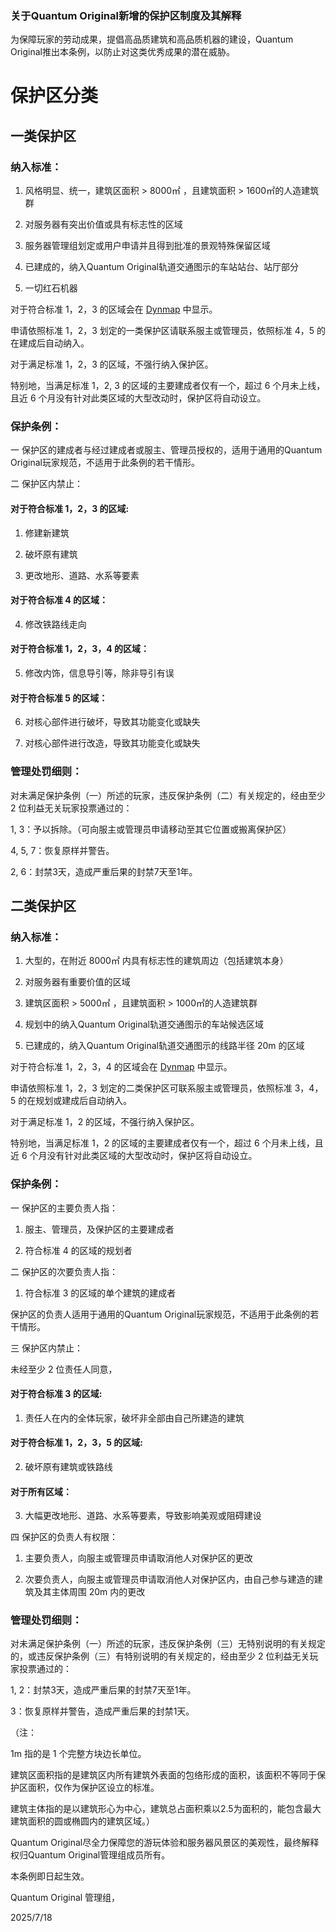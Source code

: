 ### 关于Quantum Original新增的保护区制度及其解释

为保障玩家的劳动成果，提倡高品质建筑和高品质机器的建设，Quantum Original推出本条例，以防止对这类优秀成果的潜在威胁。

# 保护区分类

## 一类保护区

### 纳入标准：
  
1) 风格明显、统一，建筑区面积 > 8000㎡ ，且建筑面积 > 1600㎡的人造建筑群
  
2) 对服务器有突出价值或具有标志性的区域
  
3) 服务器管理组划定或用户申请并且得到批准的景观特殊保留区域
  
4) 已建成的，纳入Quantum Original轨道交通图示的车站站台、站厅部分
  
5) 一切红石机器

对于符合标准 1，2，3 的区域会在 [Dynmap](https://map.qoriginal.vip) 中显示。

申请依照标准 1，2，3 划定的一类保护区请联系服主或管理员，依照标准 4，5 的在建成后自动纳入。

对于满足标准 1，2，3 的区域，不强行纳入保护区。

特别地，当满足标准 1，2, 3 的区域的主要建成者仅有一个，超过 6 个月未上线，且近 6 个月没有针对此类区域的大型改动时，保护区将自动设立。

### 保护条例：

一 保护区的建成者与经过建成者或服主、管理员授权的，适用于通用的Quantum Original玩家规范，不适用于此条例的若干情形。

二 保护区内禁止：

#### 对于符合标准 1，2，3 的区域:
  
1) 修建新建筑
  
2) 破坏原有建筑
  
3) 更改地形、道路、水系等要素

#### 对于符合标准 4 的区域：
  
4) 修改铁路线走向

#### 对于符合标准 1，2，3，4 的区域：
  
5) 修改内饰，信息导引等，除非导引有误

#### 对于符合标准 5 的区域：
  
6) 对核心部件进行破坏，导致其功能变化或缺失
  
7) 对核心部件进行改造，导致其功能变化或缺失

### 管理处罚细则：

对未满足保护条例（一）所述的玩家，违反保护条例（二）有关规定的，经由至少 2 位利益无关玩家投票通过的：

   1, 3：予以拆除。（可向服主或管理员申请移动至其它位置或搬离保护区）

   4, 5, 7：恢复原样并警告。

   2, 6：封禁3天，造成严重后果的封禁7天至1年。

## 二类保护区

### 纳入标准：
  
1) 大型的，在附近 8000㎡ 内具有标志性的建筑周边（包括建筑本身）
  
2) 对服务器有重要价值的区域
  
3) 建筑区面积 > 5000㎡ ，且建筑面积 > 1000㎡的人造建筑群
  
4) 规划中的纳入Quantum Original轨道交通图示的车站候选区域
  
5) 已建成的，纳入Quantum Original轨道交通图示的线路半径 20m 的区域

对于符合标准 1，2，3，4 的区域会在 [Dynmap](https://map.qoriginal.vip) 中显示。

申请依照标准 1，2，3 划定的二类保护区可联系服主或管理员，依照标准 3，4，5 的在规划或建成后自动纳入。

对于满足标准 1，2 的区域，不强行纳入保护区。

特别地，当满足标准 1，2 的区域的主要建成者仅有一个，超过 6 个月未上线，且近 6 个月没有针对此类区域的大型改动时，保护区将自动设立。

### 保护条例：

一 保护区的主要负责人指：
  
1) 服主、管理员，及保护区的主要建成者
  
2) 符合标准 4 的区域的规划者

二 保护区的次要负责人指：
  
1) 符合标准 3 的区域的单个建筑的建成者

保护区的负责人适用于通用的Quantum Original玩家规范，不适用于此条例的若干情形。

三 保护区内禁止：

未经至少 2 位责任人同意，

#### 对于符合标准 3 的区域:
  
1) 责任人在内的全体玩家，破坏非全部由自己所建造的建筑

#### 对于符合标准 1，2，3，5 的区域:
  
2) 破坏原有建筑或铁路线

#### 对于所有区域：
  
3) 大幅更改地形、道路、水系等要素，导致影响美观或阻碍建设

四 保护区的负责人有权限：
  
1) 主要负责人，向服主或管理员申请取消他人对保护区的更改
  
2) 次要负责人，向服主或管理员申请取消他人对保护区内，由自己参与建造的建筑及其主体周围 20m 内的更改

### 管理处罚细则：

对未满足保护条例（一）所述的玩家，违反保护条例（三）无特别说明的有关规定的，或违反保护条例（三）有特别说明的有关规定的，经由至少 2 位利益无关玩家投票通过的：

   1, 2：封禁3天，造成严重后果的封禁7天至1年。

   3：恢复原样并警告，造成严重后果的封禁1天。

（注：

1m 指的是 1 个完整方块边长单位。

建筑区面积指的是建筑区内所有建筑外表面的包络形成的面积，该面积不等同于保护区面积，仅作为保护区设立的标准。

建筑主体指的是以建筑形心为中心，建筑总占面积乘以2.5为面积的，能包含最大建筑面积的圆或椭圆内的建筑区域。）

Quantum Original尽全力保障您的游玩体验和服务器风景区的美观性，最终解释权归Quantum Original管理组成员所有。

本条例即日起生效。

Quantum Original 管理组，

2025/7/18
